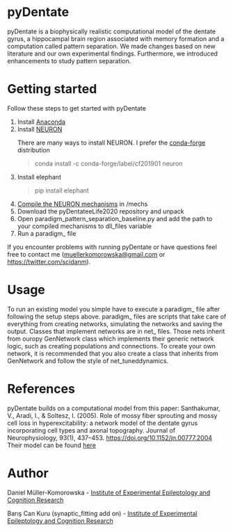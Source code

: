 # pyDentate

pyDentate is a biophysically realistic computational model of the dentate gyrus, a hippocampal brain region associated with memory formation and a computation called pattern separation.  We made changes based on new literature and our own experimental findings. Furthermore, we introduced enhancements to study pattern separation.

# Getting started
Follow these steps to get started with pyDentate
<ol>
<li>Install <a href="https://www.anaconda.com/distribution">Anaconda</a></li>
<li>Install <a href="https://www.neuron.yale.edu/neuron">NEURON</a>
  <p>There are many ways to install NEURON. I prefer the <a href="https://anaconda.org/conda-forge/neuron">conda-forge</a> distribution<blockquote>
        <p>conda install -c conda-forge/label/cf201901 neuron</p>
    </blockquote></p>
</li>
<li>Install elephant
  <p><blockquote>pip install elephant</blockquote></li></p>
<li><a href="https://www.neuron.yale.edu/neuron/download/compile_mswin">Compile the NEURON mechanisms</a> in /mechs</li>
<li>Download the pyDentateeLife2020 repository and unpack</li>
<li>Open paradigm_pattern_separation_baseline.py  and add the path to your compiled mechanisms to dll_files variable</li>
<li>Run a paradigm_ file</li>
</ol>

If you encounter problems with running pyDentate or have questions feel free to contact me (muellerkomorowska@gmail.com or https://twitter.com/scidanm).

# Usage
To run an existing model you simple have to execute a paradigm_ file after following the setup steps above. paradigm_ files are scripts that take care of everything from creating networks, simulating the networks and saving the output. Classes that implement networks are in net_ files. Those nets inherit from ouropy GenNetwork class which implements their generic network logic, such as creating populations and connections. To create your own network, it is recommended that you also create a class that inherits from GenNetwork and follow the style of net_tuneddynamics.

# References
pyDentate builds on a computational model from this paper: Santhakumar, V., Aradi, I., & Soltesz, I. (2005). Role of mossy fiber sprouting and mossy cell loss in hyperexcitability: a network model of the dentate gyrus incorporating cell types and axonal topography. Journal of Neurophysiology, 93(1), 437–453. https://doi.org/10.1152/jn.00777.2004
Their model can be found [here](http://www.opensourcebrain.org/projects/dentate)

# Author

Daniel Müller-Komorowska - [Institute of Experimental Epileptology and Cognition Research](https://eecr-bonn.de/)

Barış Can Kuru (synaptic_fitting add on) - [Institute of Experimental Epileptology and Cognition Research](https://eecr-bonn.de/)
